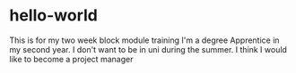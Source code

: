 # hello-world
This is for my two week block module training
I'm a degree Apprentice in my second year.
I don't want to be in uni during the summer.
I think I would like to become a project manager
